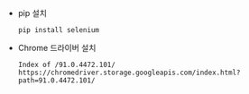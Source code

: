 * pip 설치
    ```
    pip install selenium
    ```

* Chrome 드라이버 설치
  ```
  Index of /91.0.4472.101/
  https://chromedriver.storage.googleapis.com/index.html?path=91.0.4472.101/
  ```
